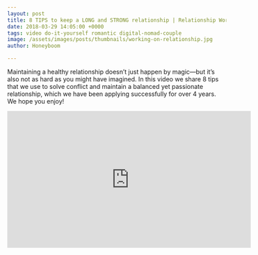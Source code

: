 ```yaml
---
layout: post
title: 8 TIPS to keep a LONG and STRONG relationship | Relationship Work
date: 2018-03-29 14:05:00 +0000
tags: video do-it-yourself romantic digital-nomad-couple
image: /assets/images/posts/thumbnails/working-on-relationship.jpg
author: Honeyboom

---
```

Maintaining a healthy relationship doesn’t just happen by magic—but it’s also not as hard as you might have imagined. In this video we share 8 tips that we use to solve conflict and maintain a balanced yet passionate relationship, which we have been applying successfully for over 4 years. We hope you enjoy!

<div class="video-container"><iframe width="560" height="315" src="https://www.youtube.com/embed/TPUA-sAn8A4" frameborder="0" allow="autoplay; encrypted-media" allowfullscreen></iframe></div>
